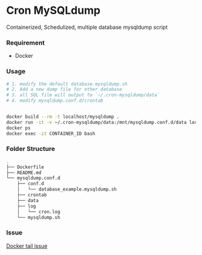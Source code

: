 # Cron MySQLdump
Containerized, Schedulized, multiple database mysqldump script

### Requirement
- Docker

### Usage
```sh
# 1. modify the default database.mysqldump.sh
# 2. Add a new dump file for other database
# 3. all SQL file will output to `~/.cron-mysqldump/data`
# 4. modify mysqldump.conf.d/crontab 


docker build --rm -t localhost/mysqldump .
docker run -it -v ~/.cron-mysqldump/data:/mnt/mysqldump.conf.d/data localhost/mysqldump
docker ps
docker exec -it CONTAINER_ID bash
```

### Folder Structure
```sh
.
├── Dockerfile
├── README.md
└── mysqldump.conf.d
    ├── conf.d
    │   └── database_example.mysqldump.sh
    ├── crontab
    ├── data
    ├── log
    │   └── cron.log
    └── mysqldump.sh
```

### Issue
[Docker tail issue](https://serverfault.com/questions/866504/cannot-tail-log-file-to-docker-logs-in-ubuntu-container)
